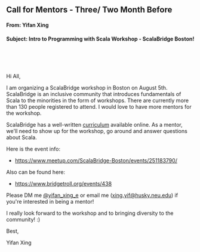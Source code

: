 ## Call for Mentors - Three/ Two Month Before


#### From: Yifan Xing

#### Subject: Intro to Programming with Scala Workshop - ScalaBridge Boston!



<br>
<br>
<br>

Hi All,

I am organizing a ScalaBridge workshop in Boston on August 5th. ScalaBridge is an inclusive community that introduces fundamentals of Scala to the minorities in the form of workshops. There are currently more than 130 people registered to attend. I would love to have more mentors for the workshop. 


ScalaBridge has a well-written [curriculum](https://scalabridge.gitbooks.io/curriculum/content/) available online. As a mentor, we'll need to show up for the workshop, go around and answer questions about Scala.


Here is the event info: 
- https://www.meetup.com/ScalaBridge-Boston/events/251183790/

Also can be found here:

- https://www.bridgetroll.org/events/438


Please DM me [@yifan_xing_e](https://twitter.com/yifan_xing_e) or email me (xing.yif@husky.neu.edu) if you're interested in being a mentor!


I really look forward to the workshop and to bringing diversity to the community! :)


Best,

Yifan Xing